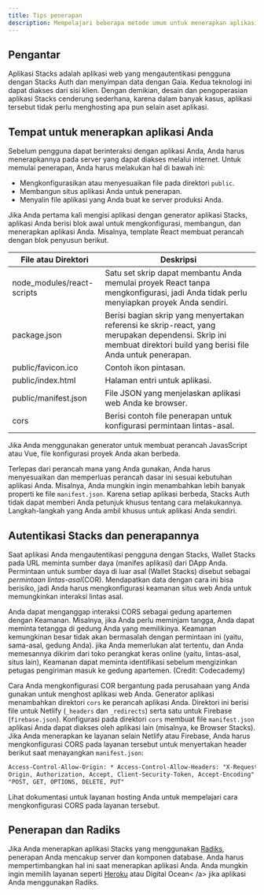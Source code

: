 ```yaml
---
title: Tips penerapan
description: Mempelajari beberapa metode umum untuk menerapkan aplikasi Anda.
---
```


## Pengantar

Aplikasi Stacks adalah aplikasi web yang mengautentikasi pengguna dengan Stacks Auth dan menyimpan data dengan Gaia. Kedua teknologi ini dapat diakses dari sisi klien. Dengan demikian, desain dan pengoperasian aplikasi Stacks cenderung sederhana, karena dalam banyak kasus, aplikasi tersebut tidak perlu menghosting apa pun selain aset aplikasi.

## Tempat untuk menerapkan aplikasi Anda

Sebelum pengguna dapat berinteraksi dengan aplikasi Anda, Anda harus menerapkannya pada server yang dapat diakses melalui internet. Untuk memulai penerapan, Anda harus melakukan hal di bawah ini:

- Mengkonfigurasikan atau menyesuaikan file pada direktori `public`.
- Membangun situs aplikasi Anda untuk penerapan.
- Menyalin file aplikasi yang Anda buat ke server produksi Anda.

Jika Anda pertama kali mengisi aplikasi dengan generator aplikasi Stacks, aplikasi Anda berisi blok awal untuk mengkonfigurasi, membangun, dan menerapkan aplikasi Anda. Misalnya, template React membuat perancah dengan blok penyusun berikut.

| File atau Direktori        | Deskripsi                                                                                                                                                          |
| -------------------------- | ------------------------------------------------------------------------------------------------------------------------------------------------------------------ |
| node_modules/react-scripts | Satu set skrip dapat membantu Anda memulai proyek React tanpa mengkonfigurasi, jadi Anda tidak perlu menyiapkan proyek Anda sendiri.                               |
| package.json               | Berisi bagian skrip yang menyertakan referensi ke skrip-react, yang merupakan dependensi. Skrip ini membuat direktori build yang berisi file Anda untuk penerapan. |
| public/favicon.ico         | Contoh ikon pintasan.                                                                                                                                              |
| public/index.html          | Halaman entri untuk aplikasi.                                                                                                                                      |
| public/manifest.json       | File JSON yang menjelaskan aplikasi web Anda ke browser.                                                                                                           |
| cors                       | Berisi contoh file penerapan untuk konfigurasi permintaan lintas-asal.                                                                                             |

Jika Anda menggunakan generator untuk membuat perancah JavasScript atau Vue, file konfigurasi proyek Anda akan berbeda.

Terlepas dari perancah mana yang Anda gunakan, Anda harus menyesuaikan dan memperluas perancah dasar ini sesuai kebutuhan aplikasi Anda. Misalnya, Anda mungkin ingin menambahkan lebih banyak properti ke file `manifest.json`. Karena setiap aplikasi berbeda, Stacks Auth tidak dapat memberi Anda petunjuk khusus tentang cara melakukannya. Langkah-langkah yang Anda ambil khusus untuk aplikasi Anda sendiri.

## Autentikasi Stacks dan penerapannya

Saat aplikasi Anda mengautentikasi pengguna dengan Stacks, Wallet Stacks pada URL meminta sumber daya (manifes aplikasi) dari DApp Anda. Permintaan untuk sumber daya di luar asal (Wallet Stacks) disebut sebagai _permintaan lintas-asal_(COR). Mendapatkan data dengan cara ini bisa berisiko, jadi Anda harus mengkonfigurasi keamanan situs web Anda untuk memungkinkan interaksi lintas asal.

Anda dapat menganggap interaksi CORS sebagai gedung apartemen dengan Keamanan. Misalnya, jika Anda perlu meminjam tangga, Anda dapat meminta tetangga di gedung Anda yang memilikinya. Keamanan kemungkinan besar tidak akan bermasalah dengan permintaan ini (yaitu, sama-asal, gedung Anda). jika Anda memerlukan alat tertentu, dan Anda memesannya dikirim dari toko perangkat keras online (yaitu, lintas-asal, situs lain), Keamanan dapat meminta identifikasi sebelum mengizinkan petugas pengiriman masuk ke gedung apartemen. (Credit: Codecademy)

Cara Anda mengkonfigurasi COR bergantung pada perusahaan yang Anda gunakan untuk menghost aplikasi web Anda. Generator aplikasi menambahkan direktori `cors` ke perancah aplikasi Anda. Direktori ini berisi file untuk Netlify (`_headers` dan `_redirects`) serta satu untuk Firebase (`firebase.json`). Konfigurasi pada direktori `cors` membuat file `manifest.json` aplikasi Anda dapat diakses oleh aplikasi lain (misalnya, ke Browser Stacks). Jika Anda menerapkan ke layanan selain Netlify atau Firebase, Anda harus mengkonfigurasi CORS pada layanan tersebut untuk menyertakan header berikut saat menayangkan `manifest.json`:

```html
Access-Control-Allow-Origin: * Access-Control-Allow-Headers: "X-Requested-With, Content-Type,
Origin, Authorization, Accept, Client-Security-Token, Accept-Encoding" Access-Control-Allow-Methods:
"POST, GET, OPTIONS, DELETE, PUT"
```

Lihat dokumentasi untuk layanan hosting Anda untuk mempelajari cara mengkonfigurasi CORS pada layanan tersebut.

## Penerapan dan Radiks

Jika Anda menerapkan aplikasi Stacks yang menggunakan [Radiks](https://github.com/stacks-network/radiks), penerapan Anda mencakup server dan komponen database. Anda harus mempertimbangkan hal ini saat menerapkan aplikasi Anda. Anda mungkin ingin memilih layanan seperti [Heroku](https://www.heroku.com) atau Digital Ocean< /a> jika aplikasi Anda menggunakan Radiks.</p>
